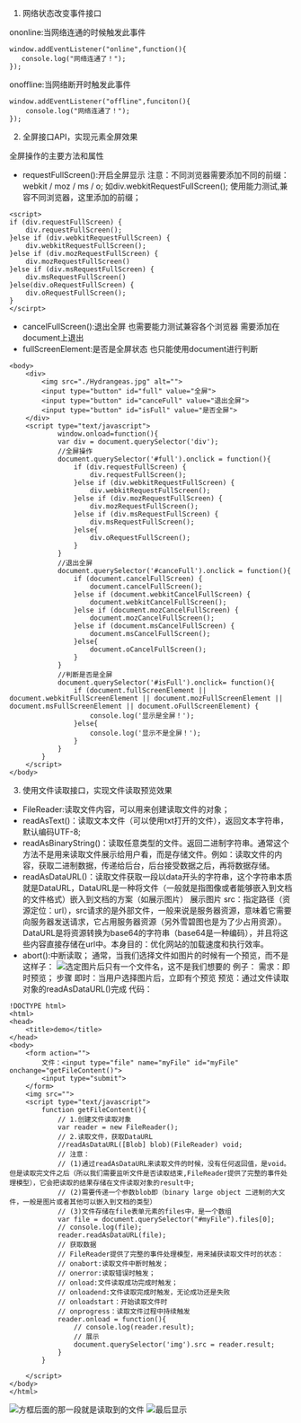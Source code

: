 1. 网络状态改变事件接口

ononline:当网络连通的时候触发此事件
 ```
window.addEventListener("online",function(){
	console.log("网络连通了！");
});		
```
onoffline:当网络断开时触发此事件
```
window.addEventListener("offline",funciton(){
	console.log("网络连通了！");
});
```
2. 全屏接口API，实现元素全屏效果

全屏操作的主要方法和属性
- requestFullScreen():开启全屏显示
注意：不同浏览器需要添加不同的前缀：webkit / moz / ms / o;
如div.webkitRequestFullScreen();
使用能力测试,兼容不同浏览器，这里添加的前缀；
```
<script>
if (div.requestFullScreen) {
	div.requestFullScreen();
}else if (div.webkitRequestFullScreen) {
	div.webkitRequestFullScreen();
}else if (div.mozRequestFullScreen) {
	div.mozRequestFullScreen()
}else if (div.msRequestFullScreen) {
	div.msRequestFullScreen()
}else(div.oRequestFullScreen) {
	div.oRequestFullScreen();
}
</scirpt>
```

- cancelFullScreen():退出全屏
也需要能力测试兼容各个浏览器
需要添加在document上退出
-   fullScreenElement:是否是全屏状态
也只能使用document进行判断
```
<body>
	<div>
		<img src="./Hydrangeas.jpg" alt="">
		<input type="button" id="full" value="全屏">
		<input type="button" id="canceFull" value="退出全屏">
		<input type="button" id="isFull" value="是否全屏">
	</div>
	<script type="text/javascript">
			window.onload=function(){
			var div = document.querySelector('div');
			//全屏操作
			document.querySelector('#full').onclick = function(){
				if (div.requestFullScreen) {
					div.requestFullScreen();
				}else if (div.webkitRequestFullScreen) {
					div.webkitRequestFullScreen();
				}else if (div.mozRequestFullScreen) {
					div.mozRequestFullScreen();
				}else if (div.msRequestFullScreen) {
					div.msRequestFullScreen();
				}else{
					div.oRequestFullScreen();
				}
			}
			//退出全屏
			document.querySelector('#canceFull').onclick = function(){
				if (document.cancelFullScreen) {
					document.cancelFullScreen();
				}else if (document.webkitCancelFullScreen) {
					document.webkitCancelFullScreen();
				}else if (document.mozCancelFullScreen) {
					document.mozCancelFullScreen();
				}else if (document.msCancelFullScreen) {
					document.msCancelFullScreen();
				}else{
					document.oCancelFullScreen();
				}
			}
			//判断是否是全屏
			document.querySelector('#isFull').onclick= function(){
				if (document.fullScreenElement || document.webkitFullScreenElement || document.mozFullScreenElement || document.msFullScreenElement || document.oFullScreenElement) {
					console.log('显示是全屏！');
				}else{
					console.log('显示不是全屏！');
				}
			}
		}
	</script>
</body>
```
3. 使用文件读取接口，实现文件读取预览效果

- FileReader:读取文件内容，可以用来创建读取文件的对象；
- readAsText()：读取文本文件（可以使用txt打开的文件），返回文本字符串，默认编码UTF-8;
- readAsBinaryString()：读取任意类型的文件。返回二进制字符串。通常这个方法不是用来读取文件展示给用户看，而是存储文件。例如：读取文件的内容，获取二进制数据，传递给后台，后台接受数据之后，再将数据存储。
- readAsDataURL()：读取文件获取一段以data开头的字符串，这个字符串本质就是DataURL，DataURL是一种将文件（一般就是指图像或者能够嵌入到文档的文件格式）嵌入到文档的方案（如展示图片）
展示图片
src：指定路径（资源定位：url），src请求的是外部文件，一般来说是服务器资源，意味着它需要向服务器发送请求，它占用服务器资源（另外雪碧图也是为了少占用资源）。DataURL是将资源转换为base64的字符串（base64是一种编码），并且将这些内容直接存储在url中。本身目的：优化网站的加载速度和执行效率。
- abort():中断读取；
通常，当我们选择文件如图片的时候有一个预览，而不是这样子：
![选定图片后只有一个文件名，这不是我们想要的](https://upload-images.jianshu.io/upload_images/17785871-68b94cd9bef8f4b3.png?imageMogr2/auto-orient/strip%7CimageView2/2/w/1240)
例子：
需求：即时预览；
步骤
即时：当用户选择图片后，立即有个预览
预览：通过文件读取对象的readAsDataURL()完成
代码：
```
!DOCTYPE html>
<html>
<head>
	<title>demo</title>
</head>
<body>
	<form action="">
		文件：<input type="file" name="myFile" id="myFile" onchange="getFileContent()">
		<input type="submit">
	</form>
	<img src="">
	<script type="text/javascript">
		function getFileContent(){
			// 1.创建文件读取对象
			var reader = new FileReader();
			// 2.读取文件，获取DataURL
			//readAsDataURL([Blob] blob)(FileReader) void;
			// 注意：
			// (1)通过readAsDataURL来读取文件的时候，没有任何返回值，是void。但是读取完文件之后（所以我们需要监听文件是否读取结束,FileReader提供了完整的事件处理模型），它会把读取的结果存储在文件读取对象的result中;
			// (2)需要传递一个参数blob即（binary large object 二进制的大文件，一般是图片或者其他可以嵌入到文档的类型）
			// (3)文件存储在file表单元素的files中，是一个数组
			var file = document.querySelector("#myFile").files[0];
			// console.log(file);
			reader.readAsDataURL(file);
			// 获取数据
			// FileReader提供了完整的事件处理模型，用来捕获读取文件时的状态：
			// onabort:读取文件中断时触发；
			// onerror:读取错误时触发；
			// onload:文件读取成功完成时触发；
			// onloadend:文件读取完成时触发，无论成功还是失败
			// onloadstart：开始读取文件时
			// onprogress：读取文件过程中持续触发
			reader.onload = function(){
				// console.log(reader.result);
				// 展示
				document.querySelector('img').src = reader.result;
			}
		}

	</script>
</body>
</html>
```
![方框后面的那一段就是读取到的文件](https://upload-images.jianshu.io/upload_images/17785871-925f080bc26d8a94.png?imageMogr2/auto-orient/strip%7CimageView2/2/w/1240)
![最后显示](https://upload-images.jianshu.io/upload_images/17785871-6eab55949a671497.png?imageMogr2/auto-orient/strip%7CimageView2/2/w/1240)

